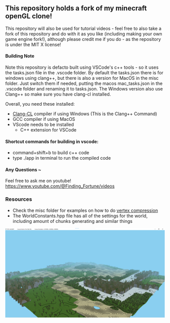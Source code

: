 ## This repository holds a fork of my minecraft openGL clone!
This repository will also be used for tutorial videos - feel free to also take a fork of this repository and do with it as you like (including making your own game engine fork!), although please credit me if you do - as the repository is under the MIT X license!

#### Building Note 
Note this repository is defacto built using VSCode's c++ tools - so it uses the tasks.json file in the .vscode folder. By default the tasks.json there is for windows using clang++, but there is also a version for MacOS in the misc folder. Just switch them if needed, putting the macos mac_tasks.json in the .vscode folder and renaming it to tasks.json. The Windows version also use Clang++ so make sure you have clang-cl installed. 

Overall, you need these installed:
- [Clang-CL](https://www.youtube.com/watch?v=tVZB_L2SuFw) compiler if using Windows (This is the Clang++ Command)
- GCC compiler if using MacOS 
- VScode needs to be installed
    - C++ extension for VSCode

#### Shortcut commands for building in vscode: 
- command+shift+b to build c++ code
- type ./app in terminal to run the compiled code

#### Any Questions ~ 
Feel free to ask me on youtube! https://www.youtube.com/@Finding_Fortune/videos

### Resources
- Check the misc folder for examples on how to do [vertex compression](https://www.youtube.com/watch?v=d10MOYtNXB4) 
- The WorldConstants.hpp file has all of the settings for the world, including amount of chunks generating and similar things

![Clone Image](misc/clone_screenshot.png "Clone Image")
